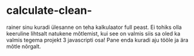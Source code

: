 # calculate-clean-
rainer sinu kuradi ülesanne on teha kalkulaator full peast. Ei tohiks olla keeruline lihtsalt natukene mõtlemist, kui see on valmis siis sa oled ka valmis tegema projekt 3 javascripti osa!  Pane enda kuradi aju tööle ja ära mõtle nõrgalt.